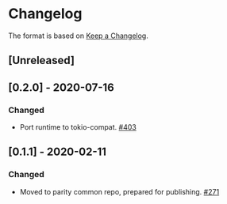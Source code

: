 # Changelog

The format is based on [Keep a Changelog].

[Keep a Changelog]: http://keepachangelog.com/en/1.0.0/

## [Unreleased]

## [0.2.0] - 2020-07-16
### Changed
- Port runtime to tokio-compat. [#403](https://github.com/paritytech/parity-common/pull/403)

## [0.1.1] - 2020-02-11
### Changed
- Moved to parity common repo, prepared for publishing. [#271](https://github.com/paritytech/parity-common/pull/271)
